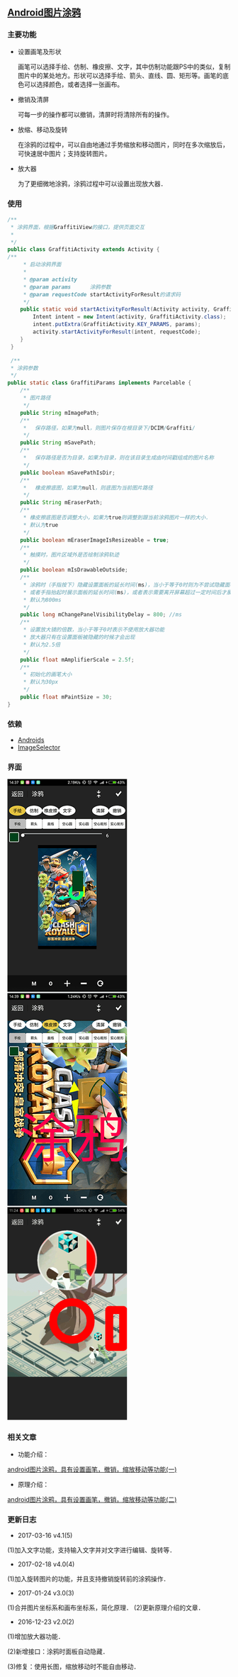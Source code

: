 
## [Android图片涂鸦](http://blog.csdn.net/u012964944/article/details/52661940)

### 主要功能

  * 设置画笔及形状

    画笔可以选择手绘、仿制、橡皮擦、文字，其中仿制功能跟PS中的类似，复制图片中的某处地方。形状可以选择手绘、箭头、直线、圆、矩形等。画笔的底色可以选择颜色，或者选择一张画布。

  * 撤销及清屏

    可每一步的操作都可以撤销，清屏时将清除所有的操作。

  * 放缩、移动及旋转

    在涂鸦的过程中，可以自由地通过手势缩放和移动图片，同时在多次缩放后，可快速居中图片；支持旋转图片。

  * 放大器

    为了更细微地涂鸦，涂鸦过程中可以设置出现放大器．

### 使用

```java
/**
 * 涂鸦界面，根据GraffitiView的接口，提供页面交互
 *
 */
public class GraffitiActivity extends Activity {
/**
     * 启动涂鸦界面
     *
     * @param activity
     * @param params      涂鸦参数
     * @param requestCode startActivityForResult的请求码
     */
    public static void startActivityForResult(Activity activity, GraffitiParams params, int requestCode) {
        Intent intent = new Intent(activity, GraffitiActivity.class);
        intent.putExtra(GraffitiActivity.KEY_PARAMS, params);
        activity.startActivityForResult(intent, requestCode);
    }
 }
```

```java
 /**
 * 涂鸦参数
 */
public static class GraffitiParams implements Parcelable {
    /**
     * 图片路径
     */
    public String mImagePath;
    /**
     * 　保存路径，如果为null，则图片保存在根目录下/DCIM/Graffiti/
     */
    public String mSavePath;
    /**
     * 　保存路径是否为目录，如果为目录，则在该目录生成由时间戳组成的图片名称
     */
    public boolean mSavePathIsDir;
    /**
     * 　橡皮擦底图，如果为null，则底图为当前图片路径
     */
    public String mEraserPath;
    /**
     * 橡皮擦底图是否调整大小，如果为true则调整到跟当前涂鸦图片一样的大小．
     * 默认为true
     */
    public boolean mEraserImageIsResizeable = true;
    /**
     * 触摸时，图片区域外是否绘制涂鸦轨迹
     */
    public boolean mIsDrawableOutside;
    /**
     * 涂鸦时（手指按下）隐藏设置面板的延长时间(ms)，当小于等于0时则为不尝试隐藏面板（即保持面板当前状态不变）;当大于0时表示需要触摸屏幕超过一定时间后才隐藏
     * 或者手指抬起时展示面板的延长时间(ms)，或者表示需要离开屏幕超过一定时间后才展示
     * 默认为800ms
     */
    public long mChangePanelVisibilityDelay = 800; //ms
    /**
     * 设置放大镜的倍数，当小于等于0时表示不使用放大器功能
     * 放大器只有在设置面板被隐藏的时候才会出现
     * 默认为2.5倍
     */
    public float mAmplifierScale = 2.5f;
    /**
     * 初始化的画笔大小
     * 默认为30px
     */
    public float mPaintSize = 30;
}
```

### 依赖
  * [Androids](https://github.com/1993hzw/Androids)
  * [ImageSelector](https://github.com/1993hzw/ImageSelector)


### 界面

 ![IMG](https://raw.githubusercontent.com/1993hzw/common/master/Graffiti/01.png)
 ![IMG](https://raw.githubusercontent.com/1993hzw/common/master/Graffiti/02.png)
 ![IMG](https://raw.githubusercontent.com/1993hzw/common/master/Graffiti/03.png)



### 相关文章

  * 功能介绍：

   [android图片涂鸦，具有设置画笔，撤销，缩放移动等功能(一)](http://blog.csdn.net/u012964944/article/details/52661940)


  * 原理介绍：

  [android图片涂鸦，具有设置画笔，撤销，缩放移动等功能(二)](http://blog.csdn.net/u012964944/article/details/52769273)


### 更新日志

  * 2017-03-16 v4.1(5)

  (1)加入文字功能，支持输入文字并对文字进行编辑、旋转等．


  * 2017-02-18 v4.0(4)

  (1)加入旋转图片的功能，并且支持撤销旋转前的涂鸦操作．


  * 2017-01-24 v3.0(3)

  (1)合并图片坐标系和画布坐标系，简化原理．
  (2)更新原理介绍的文章．


  * 2016-12-23 v2.0(2)

  (1)增加放大器功能．

  (2)新增接口：涂鸦时面板自动隐藏．

  (3)修复：使用长图，缩放移动时不能自由移动．
